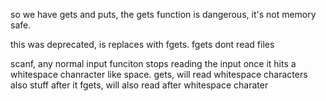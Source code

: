 so we have gets and puts, 
the gets function is dangerous, it's not memory safe.

this was deprecated, is replaces with fgets. fgets dont read files

scanf, any normal input funciton stops reading the input once it hits a whitespace chanracter like space.
gets, will read whitespace characters also stuff after it
fgets, will also read after whitespace charater
